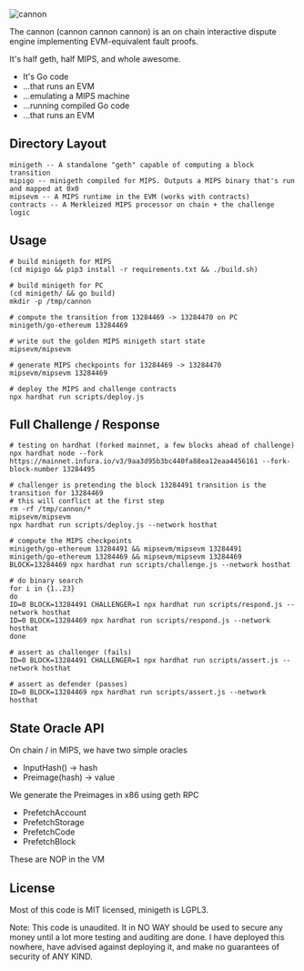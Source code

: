 <!--![cannon](https://upload.wikimedia.org/wikipedia/commons/8/80/Cannon%2C_Château_du_Haut-Koenigsbourg%2C_France.jpg)-->
<!--![cannon](https://cdn1.epicgames.com/ue/product/Featured/SCIFIWEAPONBUNDLE_featured-894x488-83fbc936b6d86edcbbe892b1a6780224.png)-->
<!--![cannon](https://static.wikia.nocookie.net/ageofempires/images/8/80/Bombard_cannon_aoe2DE.png/revision/latest/top-crop/width/360/height/360?cb=20200331021834)-->
![cannon](https://paradacreativa.es/wp-content/uploads/2021/05/Canon-orbital-GTA-01.jpg)

The cannon (cannon cannon cannon) is an on chain interactive dispute engine implementing EVM-equivalent fault proofs.

It's half geth, half MIPS, and whole awesome.

* It's Go code
* ...that runs an EVM
* ...emulating a MIPS machine
* ...running compiled Go code
* ...that runs an EVM

## Directory Layout

```
minigeth -- A standalone "geth" capable of computing a block transition
mipigo -- minigeth compiled for MIPS. Outputs a MIPS binary that's run and mapped at 0x0
mipsevm -- A MIPS runtime in the EVM (works with contracts)
contracts -- A Merkleized MIPS processor on chain + the challenge logic
```

## Usage
```
# build minigeth for MIPS
(cd mipigo && pip3 install -r requirements.txt && ./build.sh)

# build minigeth for PC
(cd minigeth/ && go build)
mkdir -p /tmp/cannon

# compute the transition from 13284469 -> 13284470 on PC
minigeth/go-ethereum 13284469

# write out the golden MIPS minigeth start state
mipsevm/mipsevm

# generate MIPS checkpoints for 13284469 -> 13284470
mipsevm/mipsevm 13284469

# deploy the MIPS and challenge contracts
npx hardhat run scripts/deploy.js
```

## Full Challenge / Response

```
# testing on hardhat (forked mainnet, a few blocks ahead of challenge)
npx hardhat node --fork https://mainnet.infura.io/v3/9aa3d95b3bc440fa88ea12eaa4456161 --fork-block-number 13284495

# challenger is pretending the block 13284491 transition is the transition for 13284469
# this will conflict at the first step
rm -rf /tmp/cannon/*
mipsevm/mipsevm
npx hardhat run scripts/deploy.js --network hosthat

# compute the MIPS checkpoints
minigeth/go-ethereum 13284491 && mipsevm/mipsevm 13284491
minigeth/go-ethereum 13284469 && mipsevm/mipsevm 13284469
BLOCK=13284469 npx hardhat run scripts/challenge.js --network hosthat

# do binary search
for i in {1..23}
do
ID=0 BLOCK=13284491 CHALLENGER=1 npx hardhat run scripts/respond.js --network hosthat
ID=0 BLOCK=13284469 npx hardhat run scripts/respond.js --network hosthat
done

# assert as challenger (fails)
ID=0 BLOCK=13284491 CHALLENGER=1 npx hardhat run scripts/assert.js --network hosthat

# assert as defender (passes)
ID=0 BLOCK=13284469 npx hardhat run scripts/assert.js --network hosthat
```

## State Oracle API

On chain / in MIPS, we have two simple oracles

* InputHash() -> hash
* Preimage(hash) -> value

We generate the Preimages in x86 using geth RPC

* PrefetchAccount
* PrefetchStorage
* PrefetchCode
* PrefetchBlock

These are NOP in the VM

## License

Most of this code is MIT licensed, minigeth is LGPL3.

Note: This code is unaudited. It in NO WAY should be used to secure any money until a lot more testing and auditing are done. I have deployed this nowhere, have advised against deploying it, and make no guarantees of security of ANY KIND.
